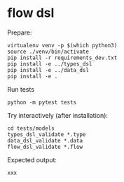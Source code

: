 # flow dsl

Prepare:

	virtualenv venv -p $(which python3)
	source ./venv/bin/activate
	pip install -r requirements_dev.txt
	pip install -e ../types_dsl
	pip install -e ../data_dsl
	pip install -e .

Run tests

	python -m pytest tests


Try interactively (after installation):

	cd tests/models
	types_dsl_validate *.type
	data_dsl_validate *.data
	flow_dsl_validate *.flow

Expected output:

	xxx
